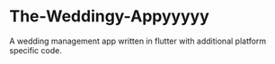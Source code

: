 # The-Weddingy-Appyyyyy
A wedding management app written in flutter with additional platform specific code.
